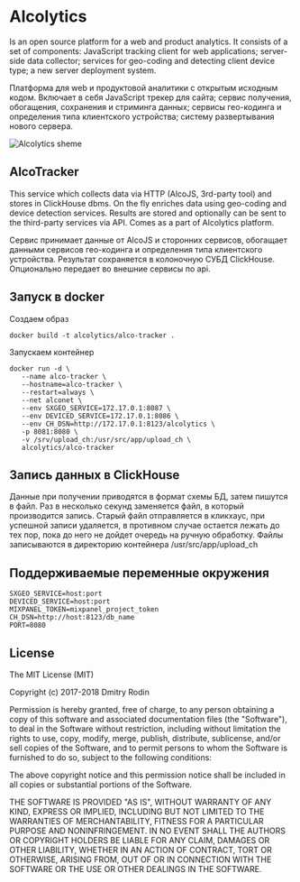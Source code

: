 # Alcolytics

Is an open source platform for a web and product analytics. It consists of a set of components: JavaScript tracking client for web applications; server-side data collector; services for geo-coding and detecting client device type; a new server deployment system.

Платформа для web и продуктовой аналитики с открытым исходным кодом. Включает в себя JavaScript трекер для сайта; сервис получения, обогащения, сохранения и стриминга данных; сервисы гео-кодинга и определения типа клиентского устройства; систему развертывания нового сервера. 

![Alcolytics sheme](https://raw.githubusercontent.com/alcolytics/alco-tracker/master/docs/alco-scheme.png)

## AlcoTracker

This service which collects data via HTTP (AlcoJS, 3rd-party tool) and stores in ClickHouse dbms. On the fly enriches data using geo-coding and device detection services. Results are stored and optionally can be sent to the third-party services via API. Comes as a part of Alcolytics platform.

Сервис принимает данные от AlcoJS и сторонних сервисов, обогащает данными сервисов гео-кодинга и определения типа клиентского устройства. Результат  сохраняется в колоночную СУБД ClickHouse. Опционально передает во внешние сервисы по api. 

## Запуск в docker

Создаем образ

    docker build -t alcolytics/alco-tracker .
    
Запускаем контейнер
    
    docker run -d \
       --name alco-tracker \
       --hostname=alco-tracker \
       --restart=always \
       --net alconet \
       --env SXGEO_SERVICE=172.17.0.1:8087 \
       --env DEVICED_SERVICE=172.17.0.1:8086 \
       --env CH_DSN=http://172.17.0.1:8123/alcolytics \
       -p 8081:8080 \
       -v /srv/upload_ch:/usr/src/app/upload_ch \
       alcolytics/alco-tracker

## Запись данных в ClickHouse

Данные при получении приводятся в формат схемы БД, затем пишутся в файл. Раз в несколько секунд заменяется файл,
в который производится запись. Старый файл отправляется в кликхаус, при успешной записи удаляется, в противном случае
остается лежать до тех пор, пока до него не дойдет очередь на ручную обработку.
Файлы записываются в директорию контейнера /usr/src/app/upload_ch

## Поддерживаемые переменные окружения

    SXGEO_SERVICE=host:port
    DEVICED_SERVICE=host:port
    MIXPANEL_TOKEN=mixpanel_project_token
    CH_DSN=http://host:8123/db_name
    PORT=8080

## License

The MIT License (MIT)

Copyright (c) 2017-2018 Dmitry Rodin

Permission is hereby granted, free of charge, to any person obtaining a copy
of this software and associated documentation files (the "Software"), to deal
in the Software without restriction, including without limitation the rights
to use, copy, modify, merge, publish, distribute, sublicense, and/or sell
copies of the Software, and to permit persons to whom the Software is
furnished to do so, subject to the following conditions:

The above copyright notice and this permission notice shall be included in all
copies or substantial portions of the Software.

THE SOFTWARE IS PROVIDED "AS IS", WITHOUT WARRANTY OF ANY KIND, EXPRESS OR
IMPLIED, INCLUDING BUT NOT LIMITED TO THE WARRANTIES OF MERCHANTABILITY,
FITNESS FOR A PARTICULAR PURPOSE AND NONINFRINGEMENT. IN NO EVENT SHALL THE
AUTHORS OR COPYRIGHT HOLDERS BE LIABLE FOR ANY CLAIM, DAMAGES OR OTHER
LIABILITY, WHETHER IN AN ACTION OF CONTRACT, TORT OR OTHERWISE, ARISING FROM,
OUT OF OR IN CONNECTION WITH THE SOFTWARE OR THE USE OR OTHER DEALINGS IN THE
SOFTWARE.
